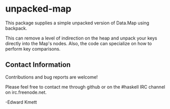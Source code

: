 unpacked-map
==

This package supplies a simple unpacked version of Data.Map using backpack.

This can remove a level of indirection on the heap and unpack your keys directly into the Map's nodes. Also, the code can specialize on how to perform key comparisons.

Contact Information
-------------------

Contributions and bug reports are welcome!

Please feel free to contact me through github or on the #haskell IRC channel on irc.freenode.net.

-Edward Kmett
